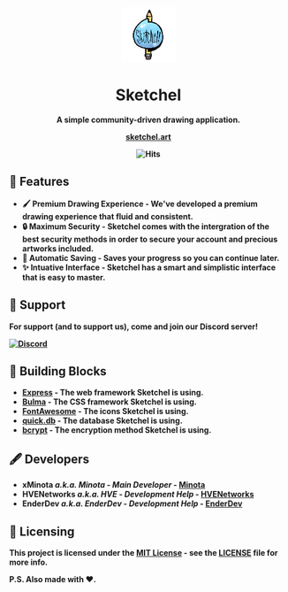 <div align="center">
  
  ![Logo](public/assets/sketchel-small.png)
  
  <h1><b>Sketchel<b></h1>
  A simple community-driven drawing application.
  
  <a href="https://sketchel.art">sketchel.art</a>
</div>
 
<div align="center">
<p align="center">
    <img src="http://hits.dwyl.io/sketchel/sketchel.svg" alt="Hits">
    <a href="/LICENSE"
        <img src="https://img.shields.io/github/license/sketchel/sketchel.svg" alt="License">
    </a>
</p>
 
</div>
 
## 👾 Features
 
- **🖌️ Premium Drawing Experience** - We've developed a premium drawing experience that fluid and consistent.
- **🔒 Maximum Security** - Sketchel comes with the intergration of the best security methods in order to secure your account and precious artworks included.
- **📌 Automatic Saving** - Saves your progress so you can continue later.
- **✨ Intuative Interface** - Sketchel has a smart and simplistic interface that is easy to master.
 
## 🤝 Support
 
For support (and to support us), come and join our Discord server!
 
[![Discord](https://discordapp.com/api/guilds/626585520922951690/widget.png?style=banner2)](https://discord.gg/sG7KSbW)
 
## 🧱 Building Blocks
 
- [Express](https://expressjs.com) - The web framework Sketchel is using.
- [Bulma](https://bulma.io) - The CSS framework Sketchel is using.
- [FontAwesome](https://fontawesome.com/) - The icons Sketchel is using.
- [quick.db](https://quickdb.js.org/) - The database Sketchel is using.
- [bcrypt](https://npm.im/bcrypt) - The encryption method Sketchel is using.
 
## 🖋 Developers
 
- **xMinota** _a.k.a. Minota_ - _Main Developer_ - [Minota](https://github.com/xminota)
- **HVENetworks** _a.k.a. HVE_ - _Development Help_ - [HVENetworks](https://github.com/HVEVB)
- **EnderDev** _a.k.a. EnderDev_ - _Development Help_ - [EnderDev](https://github.com/EnderDev)
 
## 🤵 Licensing
 
This project is licensed under the [MIT License](https://opensource.org/licenses/MIT) - see the [LICENSE](LICENSE) file for more info.

P.S. Also made with ❤️.
